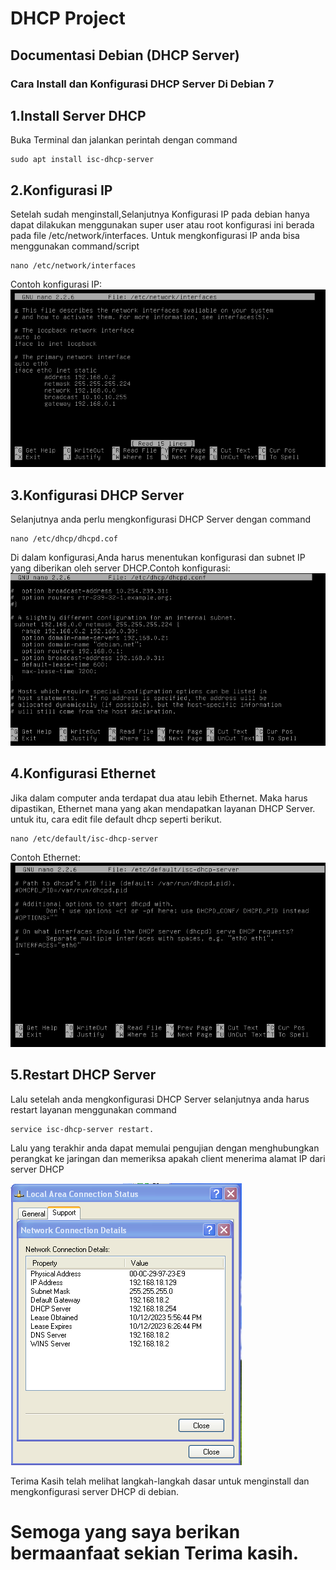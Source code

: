 # DHCP Project

## Documentasi Debian (DHCP Server)
### Cara Install dan Konfigurasi DHCP Server Di Debian 7

## 1.Install Server DHCP
Buka Terminal dan jalankan perintah dengan command
```
sudo apt install isc-dhcp-server
```

## 2.Konfigurasi IP
Setelah sudah menginstall,Selanjutnya Konfigurasi IP pada debian hanya dapat dilakukan menggunakan super user atau root konfigurasi ini berada pada file /etc/network/interfaces.
Untuk mengkonfigurasi IP anda bisa menggunakan command/script
```
nano /etc/network/interfaces
```
Contoh konfigurasi IP:
![Image title](img/interfaces.png)

## 3.Konfigurasi DHCP Server
Selanjutnya anda perlu mengkonfigurasi DHCP Server dengan command
```
nano /etc/dhcp/dhcpd.cof
```
Di dalam konfigurasi,Anda harus menentukan konfigurasi dan subnet IP yang diberikan oleh server DHCP.Contoh konfigurasi:
![Image title](img/dhcpd.png)

## 4.Konfigurasi Ethernet
Jika dalam computer anda terdapat dua atau lebih Ethernet. Maka harus dipastikan, Ethernet mana yang akan mendapatkan layanan DHCP Server. untuk itu, cara edit file default dhcp seperti berikut.
```
nano /etc/default/isc-dhcp-server
```
Contoh Ethernet:
![Image title](img/ethernet.png)

## 5.Restart DHCP Server
Lalu setelah anda mengkonfigurasi DHCP Server selanjutnya anda harus restart layanan menggunakan command 
```
service isc-dhcp-server restart.
```

Lalu yang terakhir anda dapat memulai pengujian dengan menghubungkan perangkat ke jaringan dan memeriksa apakah client menerima alamat IP dari server DHCP

![Image title](img/hasil.png)

Terima Kasih telah melihat langkah-langkah dasar untuk menginstall dan mengkonfigurasi server DHCP di debian.

# Semoga yang saya berikan bermaanfaat sekian Terima kasih.

